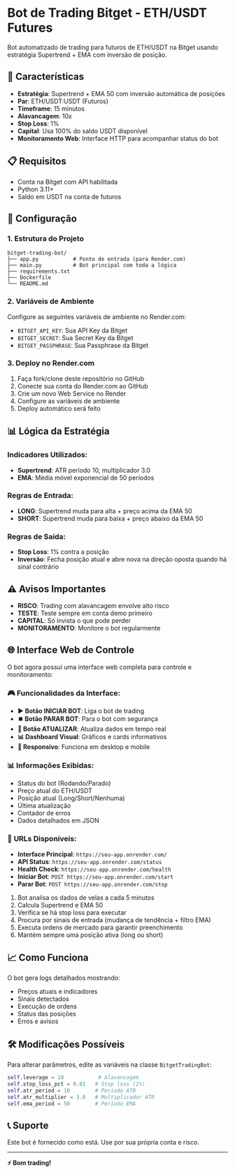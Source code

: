 # Bot de Trading Bitget - ETH/USDT Futures

Bot automatizado de trading para futuros de ETH/USDT na Bitget usando estratégia Supertrend + EMA com inversão de posição.

## 🚀 Características

- **Estratégia**: Supertrend + EMA 50 com inversão automática de posições
- **Par**: ETH/USDT:USDT (Futuros)
- **Timeframe**: 15 minutos
- **Alavancagem**: 10x
- **Stop Loss**: 1%
- **Capital**: Usa 100% do saldo USDT disponível
- **Monitoramento Web**: Interface HTTP para acompanhar status do bot

## 📋 Requisitos

- Conta na Bitget com API habilitada
- Python 3.11+
- Saldo em USDT na conta de futuros

## 🔧 Configuração

### 1. Estrutura do Projeto
```
bitget-trading-bot/
├── app.py           # Ponto de entrada (para Render.com)
├── main.py          # Bot principal com toda a lógica
├── requirements.txt
├── Dockerfile
└── README.md
```

### 2. Variáveis de Ambiente

Configure as seguintes variáveis de ambiente no Render.com:

- `BITGET_API_KEY`: Sua API Key da Bitget
- `BITGET_SECRET`: Sua Secret Key da Bitget  
- `BITGET_PASSPHRASE`: Sua Passphrase da Bitget

### 3. Deploy no Render.com

1. Faça fork/clone deste repositório no GitHub
2. Conecte sua conta do Render.com ao GitHub
3. Crie um novo Web Service no Render
4. Configure as variáveis de ambiente
5. Deploy automático será feito

## 📊 Lógica da Estratégia

### Indicadores Utilizados:
- **Supertrend**: ATR período 10, multiplicador 3.0
- **EMA**: Média móvel exponencial de 50 períodos

### Regras de Entrada:
- **LONG**: Supertrend muda para alta + preço acima da EMA 50
- **SHORT**: Supertrend muda para baixa + preço abaixo da EMA 50

### Regras de Saída:
- **Stop Loss**: 1% contra a posição
- **Inversão**: Fecha posição atual e abre nova na direção oposta quando há sinal contrário

## ⚠️ Avisos Importantes

- **RISCO**: Trading com alavancagem envolve alto risco
- **TESTE**: Teste sempre em conta demo primeiro
- **CAPITAL**: Só invista o que pode perder
- **MONITORAMENTO**: Monitore o bot regularmente

## 🌐 Interface Web de Controle

O bot agora possui uma interface web completa para controle e monitoramento:

### 🎮 **Funcionalidades da Interface:**
- **▶️ Botão INICIAR BOT**: Liga o bot de trading
- **⏹️ Botão PARAR BOT**: Para o bot com segurança  
- **🔄 Botão ATUALIZAR**: Atualiza dados em tempo real
- **📊 Dashboard Visual**: Gráficos e cards informativos
- **📱 Responsivo**: Funciona em desktop e mobile

### 📊 **Informações Exibidas:**
- Status do bot (Rodando/Parado)
- Preço atual do ETH/USDT
- Posição atual (Long/Short/Nenhuma)
- Última atualização
- Contador de erros
- Dados detalhados em JSON

### 🔗 **URLs Disponíveis:**
- **Interface Principal**: `https://seu-app.onrender.com/`
- **API Status**: `https://seu-app.onrender.com/status`
- **Health Check**: `https://seu-app.onrender.com/health`
- **Iniciar Bot**: `POST https://seu-app.onrender.com/start`
- **Parar Bot**: `POST https://seu-app.onrender.com/stop`

1. Bot analisa os dados de velas a cada 5 minutos
2. Calcula Supertrend e EMA 50
3. Verifica se há stop loss para executar
4. Procura por sinais de entrada (mudança de tendência + filtro EMA)
5. Executa ordens de mercado para garantir preenchimento
6. Mantém sempre uma posição ativa (long ou short)

## 📈 Como Funciona

O bot gera logs detalhados mostrando:
- Preços atuais e indicadores
- Sinais detectados
- Execução de ordens
- Status das posições
- Erros e avisos

## 🛠️ Modificações Possíveis

Para alterar parâmetros, edite as variáveis na classe `BitgetTradingBot`:

```python
self.leverage = 10           # Alavancagem
self.stop_loss_pct = 0.01   # Stop loss (1%)
self.atr_period = 10        # Período ATR
self.atr_multiplier = 3.0   # Multiplicador ATR
self.ema_period = 50        # Período EMA
```

## 📞 Suporte

Este bot é fornecido como está. Use por sua própria conta e risco.

---

**⚡ Bom trading!**
